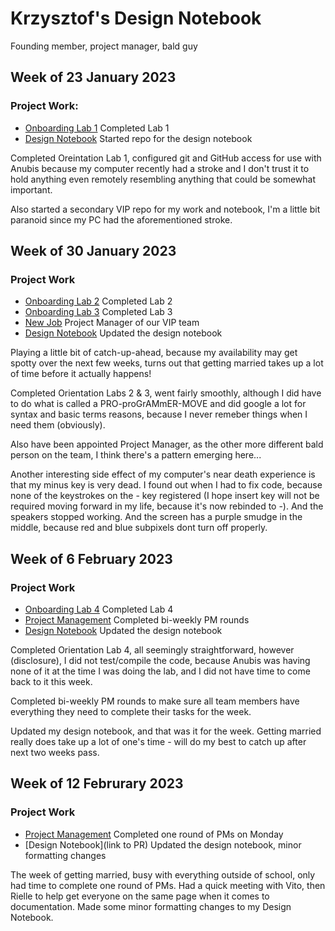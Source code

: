 # Krzysztof's Design Notebook
Founding member, project manager, bald guy

## Week of 23 January 2023
### Project Work: 
* [Onboarding Lab 1](https://github.com/kc3977/VIP/tree/master/week_one_lab) Completed Lab 1 
* [Design Notebook](https://github.com/NYU-Processor-Design/nyu-processor-design.github.io/pull/10) Started repo for the design notebook

Completed Oreintation Lab 1, configured git and GitHub access for use with Anubis 
because my computer recently had a stroke and I don't trust it to hold anything 
even remotely resembling anything that could be somewhat important.

Also started a secondary VIP repo for my work and notebook,
I'm a little bit paranoid since my PC had the aforementioned stroke.

## Week of 30 January 2023
### Project Work
* [Onboarding Lab 2](https://github.com/kc3977/onboarding-lab-2) Completed Lab 2
* [Onboarding Lab 3](https://github.com/kc3977/onboarding-lab-3) Completed Lab 3
* [New Job](https://nyu-processor-design.github.io/vip_course_docs/membership.html) Project Manager of our VIP team
* [Design Notebook](https://github.com/NYU-Processor-Design/nyu-processor-design.github.io/pull/32) Updated the design notebook

Playing a little bit of catch-up-ahead, because my availability may get spotty over the next few weeks,
turns out that getting married takes up a lot of time before it actually happens!

Completed Orientation Labs 2 & 3, went fairly smoothly, although I did have to do what is called
a PRO-proGrAMmER-MOVE and did google a lot for syntax and basic terms reasons, 
because I never remeber things when I need them (obviously).

Also have been appointed Project Manager, as the other more different bald person on the team,
I think there's a pattern emerging here...

Another interesting side effect of my computer's near death experience is that my minus key is very dead.
I found out when I had to fix code, because none of the keystrokes on the - key registered (I hope insert key will not be required moving forward in my life, because it's now rebinded to -).
And the speakers stopped working. And the screen has a purple smudge in the middle, because red and blue
subpixels dont turn off properly. 

## Week of 6 February 2023
### Project Work
* [Onboarding Lab 4](https://github.com/kc3977/onboarding-lab-4) Completed Lab 4
* [Project Management]() Completed bi-weekly PM rounds
* [Design Notebook](https://github.com/NYU-Processor-Design/nyu-processor-design.github.io/pull/45) Updated the design notebook

Completed Orientation Lab 4, all seemingly straightforward, however (disclosure), I did not test/compile the code, because Anubis was having none of it at the time I was doing the lab, and I did not have time to come back to it this week.

Completed bi-weekly PM rounds to make sure all team members have everything they need to complete their tasks for the week.

Updated my design notebook, and that was it for the week. Getting married really does take up a lot of one's time - will do my best to catch up after next two weeks pass.

## Week of 12 Februrary 2023
### Project Work
* [Project Management]() Completed one round of PMs on Monday
* [Design Notebook](link to PR) Updated the design notebook, minor formatting changes

The week of getting married, busy with everything outside of school, only had time to complete one round of PMs. 
Had a quick meeting with Vito, then Rielle to help get everyone on the same page when it comes to documentation.
Made some minor formatting changes to my Design Notebook.
